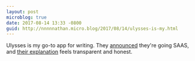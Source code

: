 ```yaml
---
layout: post
microblog: true
date: 2017-08-14 13:33 -0800
guid: http://nnnnnathan.micro.blog/2017/08/14/ulysses-is-my.html
---
```

Ulysses is my go-to app for writing. They [announced](https://www.ulyssesapp.com/blog/) they're going SAAS, and [their explanation](https://medium.com/building-ulysses/why-were-switching-ulysses-to-subscription-47f80b07a9cd) feels transparent and honest.
